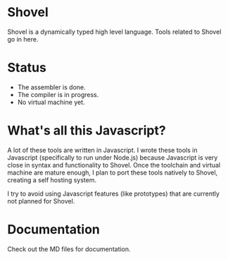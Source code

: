 # Shovel

Shovel is a dynamically typed high level language. Tools related to Shovel go in here.

# Status
- The assembler is done.
- The compiler is in progress.
- No virtual machine yet.

# What's all this Javascript?

A lot of these tools are written in Javascript. I wrote these tools in Javascript (specifically to run under Node.js) because Javascript is very close in syntax and functionality to Shovel. Once the toolchain and virtual machine are mature enough, I plan to port these tools natively to Shovel, creating a self hosting system.

I try to avoid using Javascript features (like prototypes) that are currently not planned for Shovel.

# Documentation
Check out the MD files for documentation.
